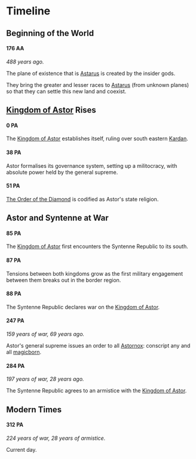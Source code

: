 # Timeline

## Beginning of the World

#### 176 AA

*488 years ago.*

The plane of existence that is [Astarus](../index.md) is created by the insider gods.

They bring the greater and lesser races to [Astarus](../index.md) (from unknown planes) so that they can settle this new land and coexist.

## [Kingdom of Astor](../civilisations/kingdom-of-astor/index.md) Rises

#### 0 PA

The [Kingdom of Astor](../civilisations/kingdom-of-astor/index.md) establishes itself, ruling over south eastern [Kardan](../geography/kardan/index.md).

#### 38 PA

Astor formalises its governance system, setting up a militocracy, with absolute power held by the general supreme.

#### 51 PA

[The Order of the Diamond](../gods/the-order-of-the-diamond.md) is codified as Astor's state religion.

## Astor and Syntenne at War

#### 85 PA

The [Kingdom of Astor](../civilisations/kingdom-of-astor/index.md) first encounters the Syntenne Republic to its south.

#### 87 PA

Tensions between both kingdoms grow as the first military engagement between them breaks out in the border region.

#### 88 PA

The Syntenne Republic declares war on the [Kingdom of Astor](../civilisations/kingdom-of-astor/index.md).

#### 247 PA

*159 years of war, 69 years ago.*

Astor's general supreme issues an order to all [Astornox](../civilisations/kingdom-of-astor/organisations/astornox.md): conscript any and all [magicborn](../civilisations/kingdom-of-astor/magicborn.md).

#### 284 PA

*197 years of war, 28 years ago.*

The Syntenne Republic agrees to an armistice with the [Kingdom of Astor](../civilisations/kingdom-of-astor/index.md).

## Modern Times

#### 312 PA

*224 years of war, 28 years of armistice.*

Current day.
